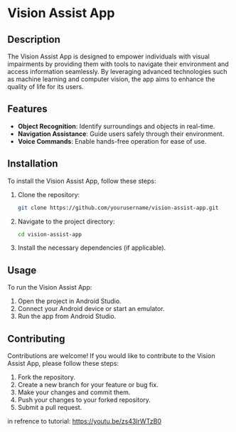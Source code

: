 # Vision Assist App

## Description
The Vision Assist App is designed to empower individuals with visual impairments by providing them with tools to navigate their environment and access information seamlessly. By leveraging advanced technologies such as machine learning and computer vision, the app aims to enhance the quality of life for its users.

## Features
- **Object Recognition**: Identify surroundings and objects in real-time.
- **Navigation Assistance**: Guide users safely through their environment.
- **Voice Commands**: Enable hands-free operation for ease of use.

## Installation
To install the Vision Assist App, follow these steps:
1. Clone the repository:
   ```bash
   git clone https://github.com/yourusername/vision-assist-app.git
   ```
2. Navigate to the project directory:
   ```bash
   cd vision-assist-app
   ```
3. Install the necessary dependencies (if applicable).

## Usage
To run the Vision Assist App:
1. Open the project in Android Studio.
2. Connect your Android device or start an emulator.
3. Run the app from Android Studio.

## Contributing
Contributions are welcome! If you would like to contribute to the Vision Assist App, please follow these steps:
1. Fork the repository.
2. Create a new branch for your feature or bug fix.
3. Make your changes and commit them.
4. Push your changes to your forked repository.
5. Submit a pull request.




in refrence to tutorial: https://youtu.be/zs43IrWTzB0